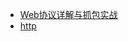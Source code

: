 * [Web协议详解与抓包实战](https://www.bilibili.com/video/av82767216)
* [http](https://www.bilibili.com/video/av81756002)